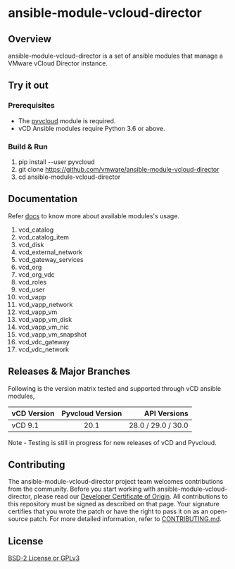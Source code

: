

# ansible-module-vcloud-director

## Overview
ansible-module-vcloud-director is a set of ansible modules that manage a VMware vCloud Director instance.

## Try it out

### Prerequisites

* The [pyvcloud](https://github.com/vmware/pyvcloud) module is required. 
* vCD Ansible modules require Python 3.6 or above.

### Build & Run

1. pip install --user pyvcloud
2. git clone https://github.com/vmware/ansible-module-vcloud-director
3. cd ansible-module-vcloud-director

## Documentation

Refer [docs](https://github.com/vmware/ansible-module-vcloud-director/tree/master/docs) to know more about available modules's usage.

1. vcd_catalog
2. vcd_catalog_item
3. vcd_disk
4. vcd_external_network
5. vcd_gateway_services
6. vcd_org
7. vcd_org_vdc
8. vcd_roles
9. vcd_user
10. vcd_vapp
11. vcd_vapp_network
12. vcd_vapp_vm
13. vcd_vapp_vm_disk
14. vcd_vapp_vm_nic
15. vcd_vapp_vm_snapshot
16. vcd_vdc_gateway
17. vcd_vdc_network

## Releases & Major Branches

Following is the version matrix tested and supported through vCD ansible modules,

| vCD Version   | Pyvcloud Version | API Versions       |
| ------------- | :-------------:  | -----:             |
| vCD 9.1       | 20.1             | 28.0 / 29.0 / 30.0 |

Note - Testing is still in progress for new releases of vCD and Pyvcloud.

## Contributing

The ansible-module-vcloud-director project team welcomes contributions from the community. Before you start working with ansible-module-vcloud-director, please read our [Developer Certificate of Origin](https://cla.vmware.com/dco). All contributions to this repository must be signed as described on that page. Your signature certifies that you wrote the patch or have the right to pass it on as an open-source patch. For more detailed information, refer to [CONTRIBUTING.md](CONTRIBUTING.md).

## License
[BSD-2 License or GPLv3](LICENSE.txt)
